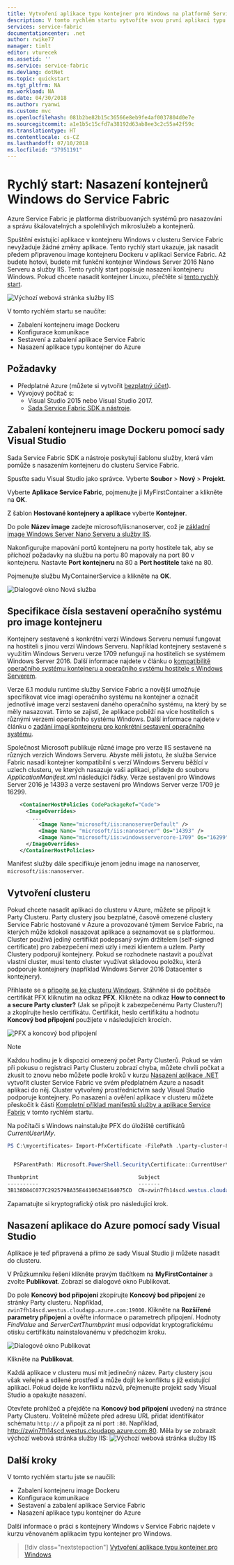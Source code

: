 ```yaml
---
title: Vytvoření aplikace typu kontejner pro Windows na platformě Service Fabric v Azure | Microsoft Docs
description: V tomto rychlém startu vytvoříte svou první aplikaci typu kontejner pro Windows na platformě Azure Service Fabric.
services: service-fabric
documentationcenter: .net
author: rwike77
manager: timlt
editor: vturecek
ms.assetid: ''
ms.service: service-fabric
ms.devlang: dotNet
ms.topic: quickstart
ms.tgt_pltfrm: NA
ms.workload: NA
ms.date: 04/30/2018
ms.author: ryanwi
ms.custom: mvc
ms.openlocfilehash: 081b2be82b15c36566e8eb9fe4af0037804d0e7e
ms.sourcegitcommit: a1e1b5c15cfd7a38192d63ab8ee3c2c55a42f59c
ms.translationtype: HT
ms.contentlocale: cs-CZ
ms.lasthandoff: 07/10/2018
ms.locfileid: "37951191"
---
```

# <a name="quickstart-deploy-windows-containers-to-service-fabric"></a>Rychlý start: Nasazení kontejnerů Windows do Service Fabric

Azure Service Fabric je platforma distribuovaných systémů pro nasazování a správu škálovatelných a spolehlivých mikroslužeb a kontejnerů.

Spuštění existující aplikace v kontejneru Windows v clusteru Service Fabric nevyžaduje žádné změny aplikace. Tento rychlý start ukazuje, jak nasadit předem připravenou image kontejneru Dockeru v aplikaci Service Fabric. Až budete hotovi, budete mít funkční kontejner Windows Server 2016 Nano Serveru a služby IIS. Tento rychlý start popisuje nasazení kontejneru Windows. Pokud chcete nasadit kontejner Linuxu, přečtěte si [tento rychlý start](service-fabric-quickstart-containers-linux.md).

![Výchozí webová stránka služby IIS][iis-default]

V tomto rychlém startu se naučíte:

* Zabalení kontejneru image Dockeru
* Konfigurace komunikace
* Sestavení a zabalení aplikace Service Fabric
* Nasazení aplikace typu kontejner do Azure

## <a name="prerequisites"></a>Požadavky

* Předplatné Azure (můžete si vytvořit [bezplatný účet](https://azure.microsoft.com/free/?WT.mc_id=A261C142F)).
* Vývojový počítač s:
  * Visual Studio 2015 nebo Visual Studio 2017.
  * [Sada Service Fabric SDK a nástroje](service-fabric-get-started.md).

## <a name="package-a-docker-image-container-with-visual-studio"></a>Zabalení kontejneru image Dockeru pomocí sady Visual Studio

Sada Service Fabric SDK a nástroje poskytují šablonu služby, která vám pomůže s nasazením kontejneru do clusteru Service Fabric.

Spusťte sadu Visual Studio jako správce.  Vyberte **Soubor** > **Nový** > **Projekt**.

Vyberte **Aplikace Service Fabric**, pojmenujte ji MyFirstContainer a klikněte na **OK**.

Z šablon **Hostované kontejnery a aplikace** vyberte **Kontejner**.

Do pole **Název image** zadejte microsoft/iis:nanoserver, což je [základní image Windows Server Nano Serveru a služby IIS](https://hub.docker.com/r/microsoft/iis/).

Nakonfigurujte mapování portů kontejneru na porty hostitele tak, aby se příchozí požadavky na službu na portu 80 mapovaly na port 80 v kontejneru.  Nastavte **Port kontejneru** na 80 a **Port hostitele** také na 80.  

Pojmenujte službu MyContainerService a klikněte na **OK**.

![Dialogové okno Nová služba][new-service]

## <a name="specify-the-os-build-for-your-container-image"></a>Specifikace čísla sestavení operačního systému pro image kontejneru
Kontejnery sestavené s konkrétní verzí Windows Serveru nemusí fungovat na hostiteli s jinou verzí Windows Serveru. Například kontejnery sestavené s využitím Windows Serveru verze 1709 nefungují na hostitelích se systémem Windows Server 2016. Další informace najdete v článku o [kompatibilitě operačního systému kontejneru a operačního systému hostitele s Windows Serverem](service-fabric-get-started-containers.md#windows-server-container-os-and-host-os-compatibility). 

Verze 6.1 modulu runtime služby Service Fabric a novější umožňuje specifikovat více imagí operačního systému na kontejner a označit jednotlivé image verzí sestavení daného operačního systému, na který by se měly nasazovat. Tímto se zajistí, že aplikace poběží na více hostitelích s různými verzemi operačního systému Windows. Další informace najdete v článku o [zadání imagí kontejneru pro konkrétní sestavení operačního systému](service-fabric-get-started-containers.md#specify-os-build-specific-container-images). 

Společnost Microsoft publikuje různé image pro verze IIS sestavené na různých verzích Windows Serveru. Abyste měli jistotu, že služba Service Fabric nasadí kontejner kompatibilní s verzí Windows Serveru běžící v uzlech clusteru, ve kterých nasazuje vaši aplikaci, přidejte do souboru *ApplicationManifest.xml* následující řádky. Verze sestavení pro Windows Server 2016 je 14393 a verze sestavení pro Windows Server verze 1709 je 16299. 

```xml
    <ContainerHostPolicies CodePackageRef="Code"> 
      <ImageOverrides> 
        ...
          <Image Name="microsoft/iis:nanoserverDefault" /> 
          <Image Name= "microsoft/iis:nanoserver" Os="14393" /> 
          <Image Name="microsoft/iis:windowsservercore-1709" Os="16299" /> 
      </ImageOverrides> 
    </ContainerHostPolicies> 
```

Manifest služby dále specifikuje jenom jednu image na nanoserver, `microsoft/iis:nanoserver`. 

## <a name="create-a-cluster"></a>Vytvoření clusteru

Pokud chcete nasadit aplikaci do clusteru v Azure, můžete se připojit k Party Clusteru. Party clustery jsou bezplatné, časově omezené clustery Service Fabric hostované v Azure a provozované týmem Service Fabric, na kterých může kdokoli nasazovat aplikace a seznamovat se s platformou.  Cluster používá jediný certifikát podepsaný svým držitelem (self-signed certificate) pro zabezpečení mezi uzly i mezi klientem a uzlem. Party Clustery podporují kontejnery. Pokud se rozhodnete nastavit a používat vlastní cluster, musí tento cluster využívat skladovou položku, která podporuje kontejnery (například Windows Server 2016 Datacenter s kontejnery).

Přihlaste se a [připojte se ke clusteru Windows](http://aka.ms/tryservicefabric). Stáhněte si do počítače certifikát PFX kliknutím na odkaz **PFX**. Klikněte na odkaz **How to connect to a secure Party cluster?** (Jak se připojit k zabezpečenému Party Clusteru?) a zkopírujte heslo certifikátu. Certifikát, heslo certifikátu a hodnotu **Koncový bod připojení** použijete v následujících krocích.

![PFX a koncový bod připojení](./media/service-fabric-quickstart-containers/party-cluster-cert.png)

> [!Note]
> Každou hodinu je k dispozici omezený počet Party Clusterů. Pokud se vám při pokusu o registraci Party Clusteru zobrazí chyba, můžete chvíli počkat a zkusit to znovu nebo můžete podle kroků v kurzu [Nasazení aplikace .NET](https://docs.microsoft.com/azure/service-fabric/service-fabric-tutorial-deploy-app-to-party-cluster#deploy-the-sample-application) vytvořit cluster Service Fabric ve svém předplatném Azure a nasadit aplikaci do něj. Cluster vytvořený prostřednictvím sady Visual Studio podporuje kontejnery. Po nasazení a ověření aplikace v clusteru můžete přeskočit k části [Kompletní příklad manifestů služby a aplikace Service Fabric](#complete-example-service-fabric-application-and-service-manifests) v tomto rychlém startu.
>

Na počítači s Windows nainstalujte PFX do úložiště certifikátů *CurrentUser\My*.

```powershell
PS C:\mycertificates> Import-PfxCertificate -FilePath .\party-cluster-873689604-client-cert.pfx -CertStoreLocation Cert:\CurrentUser\My -Password (ConvertTo-SecureString 873689604 -AsPlainText -Force)


  PSParentPath: Microsoft.PowerShell.Security\Certificate::CurrentUser\My

Thumbprint                                Subject
----------                                -------
3B138D84C077C292579BA35E4410634E164075CD  CN=zwin7fh14scd.westus.cloudapp.azure.com
```

Zapamatujte si kryptografický otisk pro následující krok.

## <a name="deploy-the-application-to-azure-using-visual-studio"></a>Nasazení aplikace do Azure pomocí sady Visual Studio

Aplikace je teď připravená a přímo ze sady Visual Studio ji můžete nasadit do clusteru.

V Průzkumníku řešení klikněte pravým tlačítkem na **MyFirstContainer** a zvolte **Publikovat**. Zobrazí se dialogové okno Publikovat.

Do pole **Koncový bod připojení** zkopírujte **Koncový bod připojení** ze stránky Party clusteru. Například, `zwin7fh14scd.westus.cloudapp.azure.com:19000`. Klikněte na **Rozšířené parametry připojení** a ověřte informace o parametrech připojení.  Hodnoty *FindValue* and *ServerCertThumbprint* musí odpovídat kryptografickému otisku certifikátu nainstalovanému v předchozím kroku.

![Dialogové okno Publikovat](./media/service-fabric-quickstart-containers/publish-app.png)

Klikněte na **Publikovat**.

Každá aplikace v clusteru musí mít jedinečný název.  Party clustery jsou však veřejné a sdílené prostředí a může dojít ke konfliktu s již existující aplikací.  Pokud dojde ke konfliktu názvů, přejmenujte projekt sady Visual Studio a opakujte nasazení.

Otevřete prohlížeč a přejděte na **Koncový bod připojení** uvedený na stránce Party Clusteru. Volitelně můžete před adresu URL přidat identifikátor schématu `http://` a připojit za ní port `:80`. Například, http://zwin7fh14scd.westus.cloudapp.azure.com:80. Měla by se zobrazit výchozí webová stránka služby IIS: ![Výchozí webová stránka služby IIS][iis-default]

## <a name="next-steps"></a>Další kroky

V tomto rychlém startu jste se naučili:

* Zabalení kontejneru image Dockeru
* Konfigurace komunikace
* Sestavení a zabalení aplikace Service Fabric
* Nasazení aplikace typu kontejner do Azure

Další informace o práci s kontejnery Windows v Service Fabric najdete v kurzu věnovaném aplikacím typu kontejner pro Windows.

> [!div class="nextstepaction"]
> [Vytvoření aplikace typu kontejner pro Windows](./service-fabric-host-app-in-a-container.md)

[iis-default]: ./media/service-fabric-quickstart-containers/iis-default.png
[publish-dialog]: ./media/service-fabric-quickstart-containers/publish-dialog.png
[new-service]: ./media/service-fabric-quickstart-containers/NewService.png
